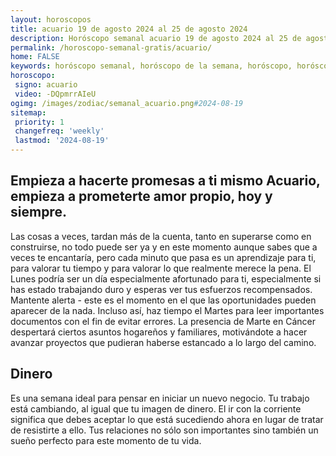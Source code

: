 ```yaml
---
layout: horoscopos
title: acuario 19 de agosto 2024 al 25 de agosto 2024 
description: Horóscopo semanal acuario 19 de agosto 2024 al 25 de agosto 2024. Empieza a hacerte promesas a ti mismo Acuario, empieza a prometerte amor propio, hoy y siempre. 
permalink: /horoscopo-semanal-gratis/acuario/
home: FALSE
keywords: horóscopo semanal, horóscopo de la semana, horóscopo, horóscopo gratis,horóscopos, horóscopo esperanza gracia, horoscopos acuario la semana, horóscopos gratis, Tarot, Astrologia, Zodíaco, acuario, horoscopo gratis, semanal
horoscopo:
 signo: acuario
 video: -DQpmrrAIeU
ogimg: /images/zodiac/semanal_acuario.png#2024-08-19
sitemap:
 priority: 1
 changefreq: 'weekly'
 lastmod: '2024-08-19'
---
```




## Empieza a hacerte promesas a ti mismo Acuario, empieza a prometerte amor propio, hoy y siempre. 

Las cosas a veces, tardan más de la cuenta, tanto en superarse como en construirse, no todo puede ser ya y en este momento aunque sabes que a veces te encantaría, pero cada minuto que pasa es un aprendizaje para ti, para valorar tu tiempo y para valorar lo que realmente merece la pena.
El Lunes podría ser un día especialmente afortunado para ti, especialmente si has estado trabajando duro y esperas ver tus esfuerzos recompensados. Mantente alerta - este es el momento en el que las oportunidades pueden aparecer de la nada. Incluso así, haz tiempo el Martes para leer importantes documentos con el fin de evitar errores. La presencia de Marte en Cáncer despertará ciertos asuntos hogareños y familiares, motivándote a hacer avanzar proyectos que pudieran haberse estancado a lo largo del camino.

## Dinero

Es una semana ideal para pensar en iniciar un nuevo negocio. Tu trabajo está cambiando, al igual que tu imagen de dinero. El ir con la corriente significa que debes aceptar lo que está sucediendo ahora en lugar de tratar de resistirte a ello. Tus relaciones no sólo son importantes sino también un sueño perfecto para este momento de tu vida.